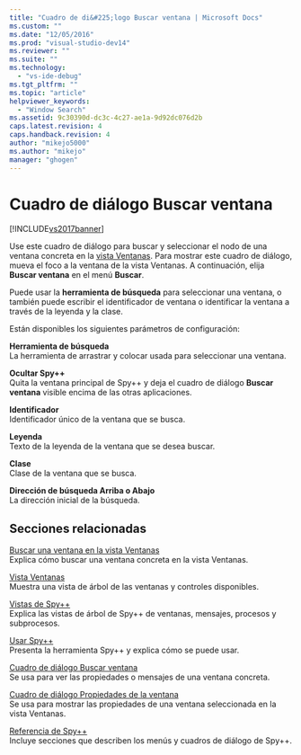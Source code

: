```yaml
---
title: "Cuadro de di&#225;logo Buscar ventana | Microsoft Docs"
ms.custom: ""
ms.date: "12/05/2016"
ms.prod: "visual-studio-dev14"
ms.reviewer: ""
ms.suite: ""
ms.technology: 
  - "vs-ide-debug"
ms.tgt_pltfrm: ""
ms.topic: "article"
helpviewer_keywords: 
  - "Window Search"
ms.assetid: 9c30390d-dc3c-4c27-ae1a-9d92dc076d2b
caps.latest.revision: 4
caps.handback.revision: 4
author: "mikejo5000"
ms.author: "mikejo"
manager: "ghogen"
---
```

# Cuadro de di&#225;logo Buscar ventana
[!INCLUDE[vs2017banner](../code-quality/includes/vs2017banner.md)]

Use este cuadro de diálogo para buscar y seleccionar el nodo de una ventana concreta en la [vista Ventanas](../debugger/windows-view.md).  Para mostrar este cuadro de diálogo, mueva el foco a la ventana de la vista Ventanas.  A continuación, elija **Buscar ventana** en el menú **Buscar**.  
  
 Puede usar la **herramienta de búsqueda** para seleccionar una ventana, o también puede escribir el identificador de ventana o identificar la ventana a través de la leyenda y la clase.  
  
 Están disponibles los siguientes parámetros de configuración:  
  
 **Herramienta de búsqueda**  
 La herramienta de arrastrar y colocar usada para seleccionar una ventana.  
  
 **Ocultar Spy\+\+**  
 Quita la ventana principal de Spy\+\+ y deja el cuadro de diálogo **Buscar ventana** visible encima de las otras aplicaciones.  
  
 **Identificador**  
 Identificador único de la ventana que se busca.  
  
 **Leyenda**  
 Texto de la leyenda de la ventana que se desea buscar.  
  
 **Clase**  
 Clase de la ventana que se busca.  
  
 **Dirección de búsqueda Arriba o Abajo**  
 La dirección inicial de la búsqueda.  
  
## Secciones relacionadas  
 [Buscar una ventana en la vista Ventanas](../debugger/how-to-search-for-a-window-in-windows-view.md)  
 Explica cómo buscar una ventana concreta en la vista Ventanas.  
  
 [Vista Ventanas](../debugger/windows-view.md)  
 Muestra una vista de árbol de las ventanas y controles disponibles.  
  
 [Vistas de Spy\+\+](../debugger/spy-increment-views.md)  
 Explica las vistas de árbol de Spy\+\+ de ventanas, mensajes, procesos y subprocesos.  
  
 [Usar Spy\+\+](../debugger/using-spy-increment.md)  
 Presenta la herramienta Spy\+\+ y explica cómo se puede usar.  
  
 [Cuadro de diálogo Buscar ventana](../debugger/find-window-dialog-box.md)  
 Se usa para ver las propiedades o mensajes de una ventana concreta.  
  
 [Cuadro de diálogo Propiedades de la ventana](../debugger/window-properties-dialog-box.md)  
 Se usa para mostrar las propiedades de una ventana seleccionada en la vista Ventanas.  
  
 [Referencia de Spy\+\+](../debugger/spy-increment-reference.md)  
 Incluye secciones que describen los menús y cuadros de diálogo de Spy\+\+.